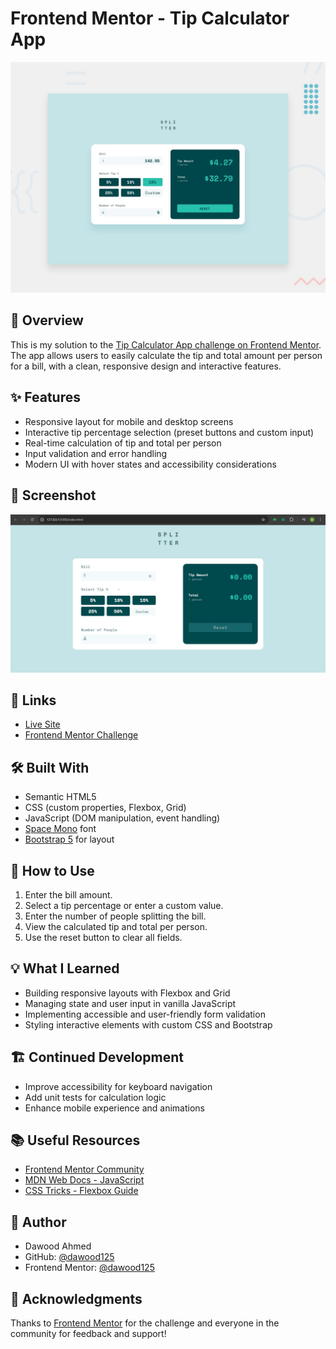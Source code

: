 # Frontend Mentor - Tip Calculator App

![Design preview for the Tip calculator app coding challenge](./preview.jpg)

## 🚀 Overview

This is my solution to the [Tip Calculator App challenge on Frontend Mentor](https://www.frontendmentor.io/challenges/tip-calculator-app-ugJNGbJUX). The app allows users to easily calculate the tip and total amount per person for a bill, with a clean, responsive design and interactive features.

## ✨ Features

- Responsive layout for mobile and desktop screens
- Interactive tip percentage selection (preset buttons and custom input)
- Real-time calculation of tip and total per person
- Input validation and error handling
- Modern UI with hover states and accessibility considerations

## 📸 Screenshot

![Screenshot of the Tip Calculator App](./images/Screenshot.png)

## 🔗 Links

- [Live Site](https://tip-calculator-chi-rouge-98.vercel.app/)
- [Frontend Mentor Challenge](https://www.frontendmentor.io/challenges/tip-calculator-app-ugJNGbJUX)

## 🛠️ Built With

- Semantic HTML5
- CSS (custom properties, Flexbox, Grid)
- JavaScript (DOM manipulation, event handling)
- [Space Mono](https://fonts.google.com/specimen/Space+Mono) font
- [Bootstrap 5](https://getbootstrap.com/) for layout

## 📖 How to Use

1. Enter the bill amount.
2. Select a tip percentage or enter a custom value.
3. Enter the number of people splitting the bill.
4. View the calculated tip and total per person.
5. Use the reset button to clear all fields.

## 💡 What I Learned

- Building responsive layouts with Flexbox and Grid
- Managing state and user input in vanilla JavaScript
- Implementing accessible and user-friendly form validation
- Styling interactive elements with custom CSS and Bootstrap

## 🏗️ Continued Development

- Improve accessibility for keyboard navigation
- Add unit tests for calculation logic
- Enhance mobile experience and animations

## 📚 Useful Resources

- [Frontend Mentor Community](https://www.frontendmentor.io/community)
- [MDN Web Docs - JavaScript](https://developer.mozilla.org/en-US/docs/Web/JavaScript)
- [CSS Tricks - Flexbox Guide](https://css-tricks.com/snippets/css/a-guide-to-flexbox/)

## 👤 Author

- Dawood Ahmed  
- GitHub: [@dawood125](https://github.com/dawood125)  
- Frontend Mentor: [@dawood125](https://www.frontendmentor.io/profile/dawood125)  

## 🙏 Acknowledgments

Thanks to [Frontend Mentor](https://www.frontendmentor.io/) for the challenge and everyone in the community for feedback and support!

